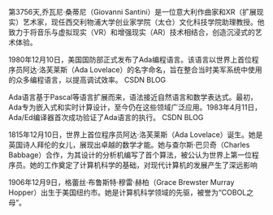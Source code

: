 第3756天,乔瓦尼·桑蒂尼（Giovanni Santini）是一位意大利作曲家和XR（扩展现实）艺术家，现任西交利物浦大学创业家学院（太仓）文化科技学院助理教授。他致力于将音乐与虚拟现实（VR）和增强现实（AR）技术相结合，创造沉浸式的艺术体验。

1980年12月10日，美国国防部正式发布了Ada编程语言。该语言以世界上首位程序员阿达·洛芙莱斯（Ada Lovelace）的名字命名，旨在整合当时美军系统中使用的众多编程语言，以提高调试效率。 
CSDN BLOG

Ada语言基于Pascal等语言扩展而来，语法接近自然语言和数学表达式。最初，Ada专为嵌入式和实时计算设计，至今仍在这些领域广泛应用。1983年4月11日，Ada/Ed编译器首次成功验证了Ada语言的执行。 
CSDN BLOG

1815年12月10日，世界上首位程序员阿达·洛芙莱斯（Ada Lovelace）诞生。她是英国诗人拜伦的女儿，展现出卓越的数学才能。她与查尔斯·巴贝奇（Charles Babbage）合作，为其设计的分析机编写了首个算法，被公认为世界上第一位程序员。她的工作奠定了计算机科学的基础，对现代计算机的发展产生了深远影响

1906年12月9日，格蕾丝·布鲁斯特·穆雷·赫柏（Grace Brewster Murray Hopper）出生于美国纽约市。她是计算机科学领域的先驱，被誉为“COBOL之母”。